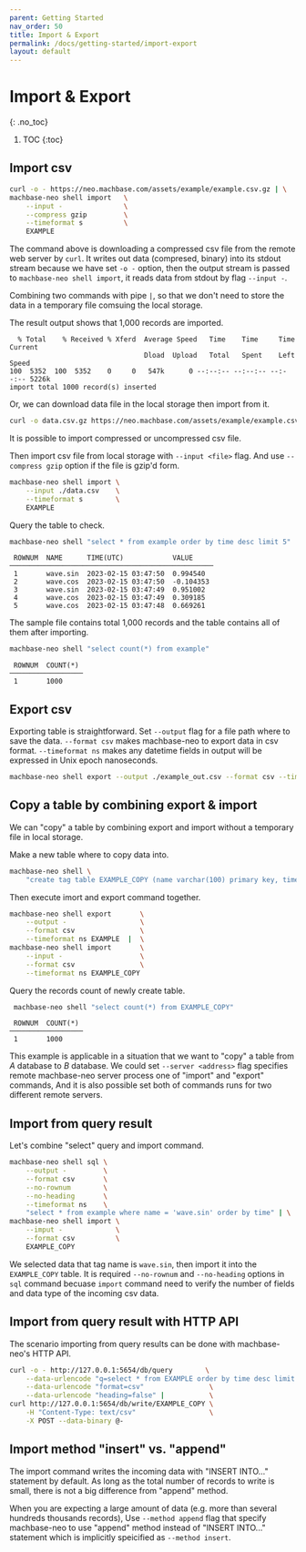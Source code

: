```yaml
---
parent: Getting Started
nav_order: 50
title: Import & Export
permalink: /docs/getting-started/import-export
layout: default
---
```


# Import & Export
{: .no_toc}

1. TOC
{:toc}

## Import csv

```sh
curl -o - https://neo.machbase.com/assets/example/example.csv.gz | \
machbase-neo shell import   \
    --input -               \
    --compress gzip         \
    --timeformat s          \
    EXAMPLE
```
The command above is downloading a compressed csv file from the remote web server by `curl`.
It writes out data (compresed, binary) into its stdout stream because we have set `-o -` option, then the output stream is passed to `machbase-neo shell import`, it reads data from stdout by flag `--input -`.

Combining two commands with pipe `|`, so that we don't need to store the data in a temporary file comsuing the local storage.

The result output shows that 1,000 records are imported.

```
  % Total    % Received % Xferd  Average Speed   Time    Time     Time  Current
                                 Dload  Upload   Total   Spent    Left  Speed
100  5352  100  5352    0     0   547k      0 --:--:-- --:--:-- --:--:-- 5226k
import total 1000 record(s) inserted
```

Or, we can download data file in the local storage then import from it.

```sh
curl -o data.csv.gz https://neo.machbase.com/assets/example/example.csv.gz
```

It is possible to import compressed or uncompressed csv file.

Then import csv file from local storage with `--input <file>` flag. And use `--compress gzip` option if the file is gzip'd form.

```sh
machbase-neo shell import \
    --input ./data.csv    \
    --timeformat s        \
    EXAMPLE
```

Query the table to check.

```sh
machbase-neo shell "select * from example order by time desc limit 5"
```
```
 ROWNUM  NAME      TIME(UTC)            VALUE     
──────────────────────────────────────────────────
 1       wave.sin  2023-02-15 03:47:50  0.994540  
 2       wave.cos  2023-02-15 03:47:50  -0.104353 
 3       wave.sin  2023-02-15 03:47:49  0.951002  
 4       wave.cos  2023-02-15 03:47:49  0.309185  
 5       wave.cos  2023-02-15 03:47:48  0.669261  
```

The sample file contains total 1,000 records and the table contains all of them after importing.

```sh
machbase-neo shell "select count(*) from example"
```
```
 ROWNUM  COUNT(*) 
──────────────────
 1       1000     
```

## Export csv

Exporting table is straightforward. Set `--output` flag for a file path where to save the data.
`--format csv` makes machbase-neo to export data in csv format.
`--timeformat ns` makes any datetime fields in output will be expressed in Unix epoch nanoseconds.

```sh
machbase-neo shell export --output ./example_out.csv --format csv --timeformat ns EXAMPLE
```

## Copy a table by combining export & import

We can "copy" a table by combining export and import without a temporary file in local storage.

Make a new table where to copy data into.

```sh
machbase-neo shell \
    "create tag table EXAMPLE_COPY (name varchar(100) primary key, time datetime basetime, value double)"
```

Then execute imort and export command together.

```sh
machbase-neo shell export       \
    --output -                  \
    --format csv                \
    --timeformat ns EXAMPLE  |  \
machbase-neo shell import       \
    --input -                   \
    --format csv                \
    --timeformat ns EXAMPLE_COPY
```

Query the records count of newly create table.

```sh
 machbase-neo shell "select count(*) from EXAMPLE_COPY"
```
```
 ROWNUM  COUNT(*) 
──────────────────
 1       1000     
```

This example is applicable in a situation that we want to "copy" a table from *A* database to *B* database.
We could set `--server <address>` flag specifies remote machbase-neo server process one of "import" and "export" commands,
And it is also possible set both of commands runs for two different remote servers.

## Import from query result

Let's combine "select" query and import command.

```sh
machbase-neo shell sql \
    --output -         \
    --format csv       \
    --no-rownum        \
    --no-heading       \
    --timeformat ns    \
    "select * from example where name = 'wave.sin' order by time" | \
machbase-neo shell import \
    --imput -             \
    --format csv          \
    EXAMPLE_COPY
```

We selected data that tag name is `wave.sin`, then import it into the `EXAMPLE_COPY` table.
It is required `--no-rownum` and `--no-heading` options in `sql` command becuase `import` command need to verify the number of fields and data type of the incoming csv data.

## Import from query result with HTTP API

The scenario importing from query results can be done with machbase-neo's HTTP API.

```sh
curl -o - http://127.0.0.1:5654/db/query        \
    --data-urlencode "q=select * from EXAMPLE order by time desc limit 100" \
    --data-urlencode "format=csv"                \
    --data-urlencode "heading=false" |           \
curl http://127.0.0.1:5654/db/write/EXAMPLE_COPY \
    -H "Content-Type: text/csv"                  \
    -X POST --data-binary @- 
```

## Import method "insert" vs. "append"

The import command writes the incoming data with "INSERT INTO..." statement by default.
As long as the total number of records to write is small, there is not a big difference from "append" method.

When you are expecting a large amount of data (e.g. more than several hundreds thousands records),
Use `--method append` flag that specify machbase-neo to use "append" method 
instead of "INSERT INTO..." statement which is implicitly speicified as `--method insert`. 
